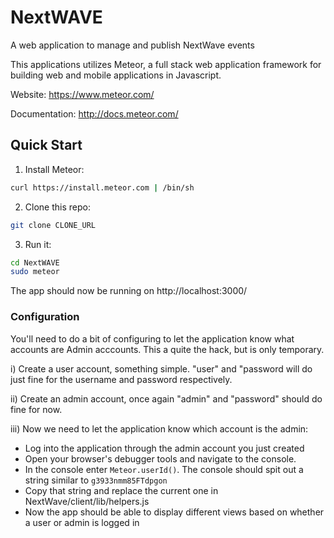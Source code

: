 # NextWAVE
A web application to manage and publish NextWave events 

This applications utilizes Meteor, a full stack web application framework for building web and mobile applications in Javascript.  

Website: https://www.meteor.com/

Documentation: http://docs.meteor.com/

## Quick Start

1) Install Meteor:
```bash
curl https://install.meteor.com | /bin/sh
```

2) Clone this repo:
```bash
git clone CLONE_URL
```

3) Run it:
```bash
cd NextWAVE
sudo meteor
```
The app should now be running on http://localhost:3000/

### Configuration

You'll need to do a bit of configuring to let the application know what accounts are Admin acccounts. This a quite the hack, but is only temporary. 

  i) Create a user account, something simple. "user" and "password will do just fine for the username and password respectively.
  
  ii) Create an admin account, once again "admin" and "password" should do fine for now. 
  
  iii) Now we need to let the application know which account is the admin:
  
  * Log into the application through the admin account you just created
  * Open your browser's debugger tools and navigate to the console.
  * In the console enter `Meteor.userId()`. The console should spit out a string similar to `g3933nmm85FTdpgon`
  * Copy that string and replace the current one in NextWave/client/lib/helpers.js
  * Now the app should be able to display different views based on whether a user or admin is logged in 
